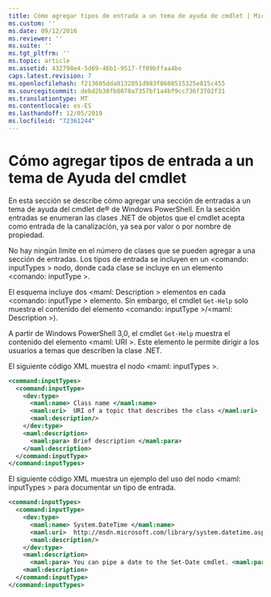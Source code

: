 ```yaml
---
title: Cómo agregar tipos de entrada a un tema de ayuda de cmdlet | Microsoft Docs
ms.custom: ''
ms.date: 09/12/2016
ms.reviewer: ''
ms.suite: ''
ms.tgt_pltfrm: ''
ms.topic: article
ms.assetid: 432798e4-5d69-46b1-9517-ff09bffaa4be
caps.latest.revision: 7
ms.openlocfilehash: f213605dda0132051d983f8608515325e815c455
ms.sourcegitcommit: debd2b38fb8070a7357bf1a4bf9cc736f3702f31
ms.translationtype: MT
ms.contentlocale: es-ES
ms.lasthandoff: 12/05/2019
ms.locfileid: "72361244"
---
```

# <a name="how-to-add-input-types-to-a-cmdlet-help-topic"></a>Cómo agregar tipos de entrada a un tema de Ayuda del cmdlet

En esta sección se describe cómo agregar una sección de entradas a un tema de ayuda del cmdlet de® de Windows PowerShell. En la sección entradas se enumeran las clases .NET de objetos que el cmdlet acepta como entrada de la canalización, ya sea por valor o por nombre de propiedad.

No hay ningún límite en el número de clases que se pueden agregar a una sección de entradas. Los tipos de entrada se incluyen en un \<comando: inputTypes > nodo, donde cada clase se incluye en un elemento \<comando: inputType >.

El esquema incluye dos \<maml: Description > elementos en cada \<comando: inputType > elemento. Sin embargo, el cmdlet `Get-Help` solo muestra el contenido del elemento \<comando: inputType >/\<maml: Description >).

A partir de Windows PowerShell 3,0, el cmdlet `Get-Help` muestra el contenido del elemento \<maml: URI >. Este elemento le permite dirigir a los usuarios a temas que describen la clase .NET.

El siguiente código XML muestra el nodo \<maml: inputTypes >.

```xml
<command:inputTypes>
  <command:inputType>
    <dev:type>
      <maml:name> Class name </maml:name>
      <maml:uri>  URI of a topic that describes the class </maml:uri>
      <maml:description/>
    </dev:type>
    <maml:description>
      <maml:para> Brief description </maml:para>
    </maml:description>
  </command:inputType>
</command:inputTypes>
```

El siguiente código XML muestra un ejemplo del uso del nodo \<maml: inputTypes > para documentar un tipo de entrada.

```xml
<command:inputTypes>
  <command:inputType>
    <dev:type>
      <maml:name> System.DateTime </maml:name>
      <maml:uri>  http://msdn.microsoft.com/library/system.datetime.aspx </maml:uri>
      <maml:description/>
    </dev:type>
    <maml:description>
      <maml:para> You can pipe a date to the Set-Date cmdlet. <maml:para>
    <maml:description>
  </command:inputType>
</command:inputTypes>
```